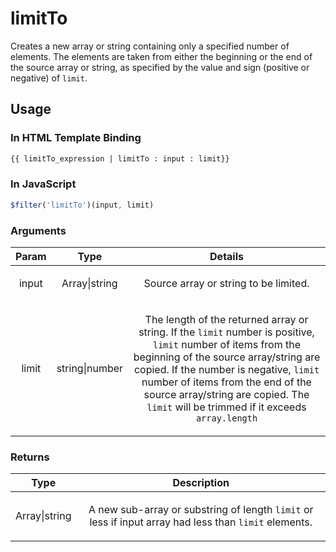 



# limitTo








Creates a new array or string containing only a specified number of elements. The elements
are taken from either the beginning or the end of the source array or string, as specified by
the value and sign (positive or negative) of `limit`.









 ## Usage
### In HTML Template Binding


```html
{{ limitTo_expression | limitTo : input : limit}}
```

### In JavaScript

```js
$filter('limitTo')(input, limit)
```



### Arguments

| Param | Type | Details |
| :--: | :--: | :--: |
| input | Array&#124;string | <p>Source array or string to be limited.</p>  |
| limit | string&#124;number | <p>The length of the returned array or string. If the <code>limit</code> number is positive, <code>limit</code> number of items from the beginning of the source array/string are copied. If the number is negative, <code>limit</code> number  of items from the end of the source array/string are copied. The <code>limit</code> will be trimmed if it exceeds <code>array.length</code></p>  |

### Returns

| Type | Description |
| :--: | :--: |
| Array&#124;string | <p>A new sub-array or substring of length <code>limit</code> or less if input array had less than <code>limit</code> elements.</p>  |




